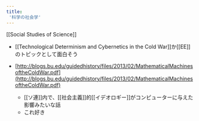 ```yaml
---
title:
 '科学の社会学'
---
```


[[Social Studies of Science]]

- [[Technological Determinism and Cybernetics in the Cold War]]か[[EE]]のトピックとして面白そう

- [http://blogs.bu.edu/guidedhistory/files/2013/02/MathematicalMachinesoftheColdWar.pdf](http://blogs.bu.edu/guidedhistory/files/2013/02/MathematicalMachinesoftheColdWar.pdf)
    - [[ソ連]]内で、[[社会主義]]的[[イデオロギー]]がコンピューターに与えた影響みたいな話
    - これ好き


